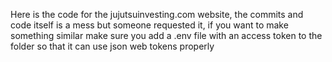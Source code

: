 Here is the code for the jujutsuinvesting.com website, the commits and code itself is a mess but someone requested it, if you want to make something similar make sure you add a .env file with an access token to the folder so that it can use json web tokens properly

